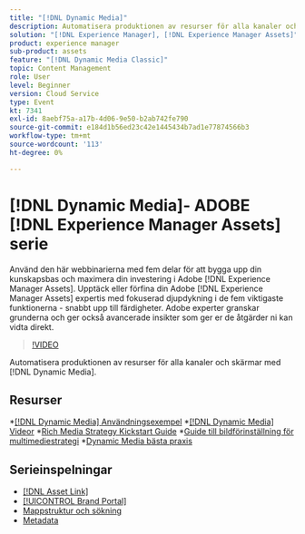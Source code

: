 ```yaml
---
title: "[!DNL Dynamic Media]"
description: Automatisera produktionen av resurser för alla kanaler och skärmar
solution: "[!DNL Experience Manager], [!DNL Experience Manager Assets]"
product: experience manager
sub-product: assets
feature: "[!DNL Dynamic Media Classic]"
topic: Content Management
role: User
level: Beginner
version: Cloud Service
type: Event
kt: 7341
exl-id: 8aebf75a-a17b-4d06-9e50-b2ab742fe790
source-git-commit: e184d1b56ed23c42e1445434b7ad1e77874566b3
workflow-type: tm+mt
source-wordcount: '113'
ht-degree: 0%

---
```


# [!DNL Dynamic Media]- ADOBE [!DNL Experience Manager Assets] serie

Använd den här webbinarierna med fem delar för att bygga upp din kunskapsbas och maximera din investering i Adobe [!DNL Experience Manager Assets]. Upptäck eller förfina din Adobe [!DNL Experience Manager Assets] expertis med fokuserad djupdykning i de fem viktigaste funktionerna - snabbt upp till färdigheter. Adobe experter granskar grunderna och ger också avancerade insikter som ger er de åtgärder ni kan vidta direkt.

>[!VIDEO](https://video.tv.adobe.com/v/332132/?quality=12&learn=on&hidetitle=true)

Automatisera produktionen av resurser för alla kanaler och skärmar med [!DNL Dynamic Media].

## Resurser

*[[!DNL Dynamic Media] Användningsexempel](https://experienceleague.adobe.com/en/docs/experience-manager-cloud-service/content/assets/dynamicmedia/dm-journey/dm-journey-part1)
*[[!DNL Dynamic Media] Videor](https://experienceleague.adobe.com/en/docs/experience-manager-learn/assets/dynamic-media/dynamic-media-overview-feature-video-use#dynamic-media)
*[Rich Media Strategy Kickstart Guide](https://www.adobe.com/content/dam/www/us/en/experience-manager/pdfs/dynamic-media-kickstart-guide-2019.pdf)
*[Guide till bildförinställning för multimediestrategi](https://www.adobe.com/content/dam/www/us/en/experience-manager/pdfs/dynamic-media-image-preset-guide.pdf)
*[Dynamic Media bästa praxis](https://experienceleague.adobe.com/en/docs/experience-manager-cloud-service/content/assets/dynamicmedia/dm-journey/dm-best-practices)

## Serieinspelningar

* [[!DNL Asset Link]](asset-link.md)
* [[!UICONTROL Brand Portal]](brand-portal.md)
* [Mappstruktur och sökning](folder-structure-search.md)
* [Metadata](metadata.md)
